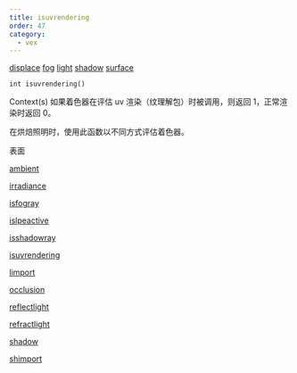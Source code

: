 ```yaml
---
title: isuvrendering
order: 47
category:
  - vex
---
```


[displace](../contexts/displace.html)
[fog](../contexts/fog.html)
[light](../contexts/light.html)
[shadow](../contexts/shadow.html)
[surface](../contexts/surface.html)

`int isuvrendering()`

Context(s) 如果着色器在评估 uv 渲染（纹理解包）时被调用，则返回 1，正常渲染时返回 0。

在烘焙照明时，使用此函数以不同方式评估着色器。

表面

[ambient](ambient.html)

[irradiance](irradiance.html)

[isfogray](isfogray.html)

[islpeactive](islpeactive.html)

[isshadowray](isshadowray.html)

[isuvrendering](isuvrendering.html)

[limport](limport.html)

[occlusion](occlusion.html)

[reflectlight](reflectlight.html)

[refractlight](refractlight.html)

[shadow](shadow.html)

[shimport](shimport.html)
